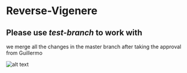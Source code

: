 # Reverse-Vigenere
Please use *test-branch* to work with
---

we merge all the changes in the master branch after taking the approval from Guillermo

![alt text](http://www.refugeescode.at/wp-content/uploads/2016/12/e3a97406_o.jpeg "refugees Code")
